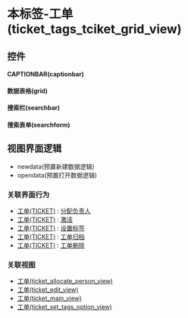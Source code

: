 # 本标签-工单(ticket_tags_tciket_grid_view)  <!-- {docsify-ignore-all} -->



## 控件
#### CAPTIONBAR(captionbar)
#### 数据表格(grid)
#### 搜索栏(searchbar)
#### 搜索表单(searchform)

## 视图界面逻辑
  * newdata(预置新建数据逻辑)
  * opendata(预置打开数据逻辑)


### 关联界面行为
  * [工单(TICKET)](module/ProdMgmt/ticket) : [分配负责人](module/ProdMgmt/ticket#界面行为)
  * [工单(TICKET)](module/ProdMgmt/ticket) : [激活](module/ProdMgmt/ticket#界面行为)
  * [工单(TICKET)](module/ProdMgmt/ticket) : [设置标签](module/ProdMgmt/ticket#界面行为)
  * [工单(TICKET)](module/ProdMgmt/ticket) : [工单归档](module/ProdMgmt/ticket#界面行为)
  * [工单(TICKET)](module/ProdMgmt/ticket) : [工单删除](module/ProdMgmt/ticket#界面行为)

### 关联视图
  * [工单(ticket_allocate_person_view)](app/view/ticket_allocate_person_view)
  * [工单(ticket_edit_view)](app/view/ticket_edit_view)
  * [工单(ticket_main_view)](app/view/ticket_main_view)
  * [工单(ticket_set_tags_option_view)](app/view/ticket_set_tags_option_view)

<script>
 const { createApp } = Vue
  createApp({
    data() {
      return {

      }
    }
  }).use(ElementPlus).mount('#app')
</script>